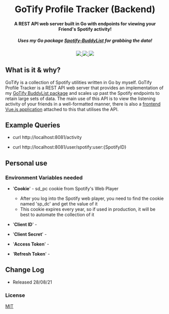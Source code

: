 <h1 align="center">
  GoTify Profile Tracker (Backend)
</h1>

<h4 align="center">A REST API web server built in Go with endpoints for viewing your Friend's Spotify activity!</h4>
<h5 align="center">Uses my Go package <a href="https://github.com/nathanjukes/GoTify-BuddyListt">Spotify-BuddyList</a> for grabbing the data!</h5>


<p align="center">
  <a href="https://github.com/nathanjukes/GoTify-Profile-Tracker">
      <img src="https://scrutinizer-ci.com/g/pH7Software/pH7-Social-Dating-CMS/badges/build.png?b=master">
  </a>
  <a href="https://github.com/nathanjukes/GoTify-Profile-Tracker">
    <img src="https://img.shields.io/badge/version-v1.0-blue">
  </a>
  <a href="https://github.com/nathanjukes/GoTify-Profile-Tracker/blob/master/LICENSE.md">
    <img src="https://img.shields.io/github/license/Naereen/StrapDown.js.svg">
  </a>
</p>

## What is it & why?

GoTify is a collection of Spotify utilities written in Go by myself. GoTify Profile Tracker is a REST API web server that provides an implementation of my <a href="https://github.com/nathanjukes/GoTify-BuddyList">GoTify BuddyList package</a> and scales up past the Spotify endpoints to retain large sets of data. The main use of this API is to view the listening activity of your friends in a well-formatted manner, there is also a <a href="https://github.com/nathanjukes/GoTify-Profile-Tracker-Frontend">frontend Vue.js application</a> attached to this that utilises the API. 

## Example Queries

- curl http://localhost:8081/activity

- curl http://localhost:8081/user/spotify:user:{SpotifyID}


## Personal use

<h3>Environment Variables needed</h3>

- '<b>Cookie</b>' - sd_pc cookie from Spotify's Web Player
    - After you log into the Spotify web player, you need to find the cookie named 'sp_dc' and get the value of it
    - This cookie expires every year, so if used in production, it will be best to automate the collection of it

- '<b>Client ID</b>' - 
    
- '<b>Client Secret</b>' - 
    
- '<b>Access Token</b>' -
    
- '<b>Refresh Token</b>' - 
    
## Change Log

- Released 28/08/21

### License
[MIT](https://github.com/nathanjukes/GoTify-Profile-Tracker/blob/master/LICENSE.md)

